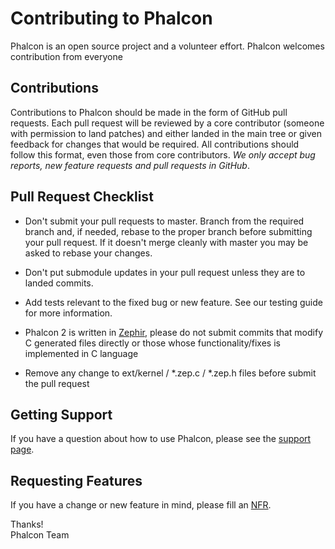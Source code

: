 # Contributing to Phalcon

Phalcon is an open source project and a volunteer effort. Phalcon welcomes contribution from everyone

## Contributions

Contributions to Phalcon should be made in the form of GitHub pull requests. Each pull request will be reviewed by a core contributor (someone with permission to land patches) and either landed in the main tree or given feedback for changes that would be required. All contributions should follow this format, even those from core contributors.
*We only accept bug reports, new feature requests and pull requests in GitHub*.

## Pull Request Checklist

- Don't submit your pull requests to master. Branch from the required branch and, 
  if needed, rebase to the proper branch before submitting your pull request. 
  If it doesn't merge cleanly with master you may be asked to rebase your changes.

- Don't put submodule updates in your pull request unless they are to landed
  commits.

- Add tests relevant to the fixed bug or new feature. See our testing
  guide for more information.

- Phalcon 2 is written in [Zephir](http://zephir-lang.com/), please do not submit 
  commits that modify C generated files directly or those whose functionality/fixes 
  is implemented in C language

- Remove any change to ext/kernel / *.zep.c / *.zep.h files before submit the pull request

## Getting Support

If you have a question about how to use Phalcon, please see the [support page](http://phalconphp.com/support).

## Requesting Features

If you have a change or new feature in mind, please fill an [NFR](https://github.com/phalcon/cphalcon/wiki/New-Feature-Request---NFR).

Thanks! <br />
Phalcon Team
